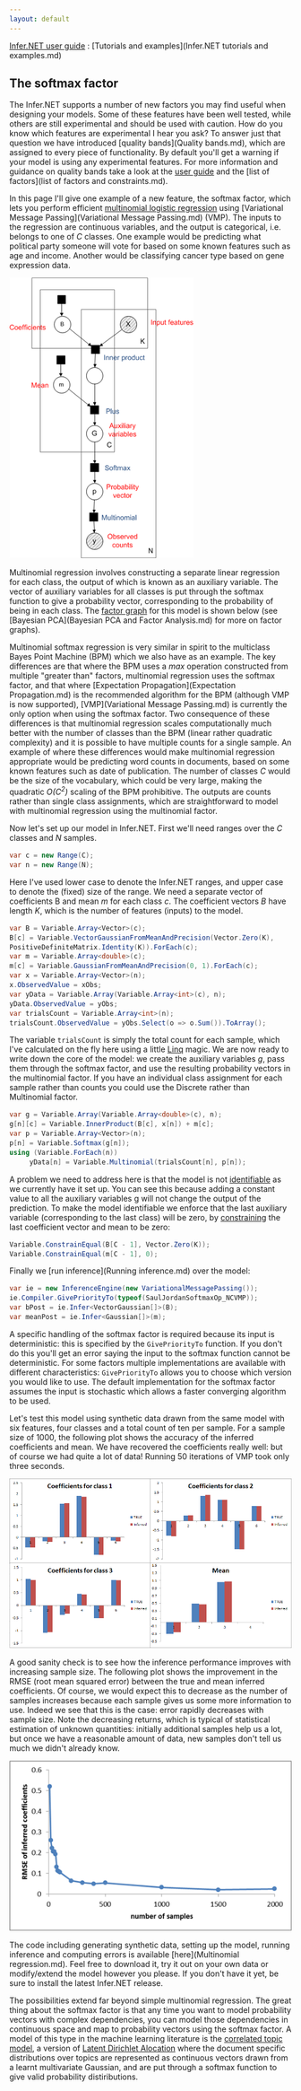 ```yaml
---
layout: default
---
```


[Infer.NET user guide](index.md) : [Tutorials and examples](Infer.NET tutorials and examples.md)

## The softmax factor

The Infer.NET supports a number of new factors you may find useful when designing your models. Some of these features have been well tested, while others are still experimental and should be used with caution. How do you know which features are experimental I hear you ask? To answer just that question we have introduced [quality bands](Quality bands.md), which are assigned to every piece of functionality. By default you'll get a warning if your model is using any experimental features. For more information and guidance on quality bands take a look at the [user guide](index.md) and the [list of factors](list of factors and constraints.md). 

In this page I'll give one example of a new feature, the softmax factor, which lets you perform efficient [multinomial logistic regression](https://en.wikipedia.org/wiki/Multinomial_logistic_regression) using [Variational Message Passing](Variational Message Passing.md) (VMP). The inputs to the regression are continuous variables, and the output is categorical, i.e. belongs to one of _C_ classes. One example would be predicting what political party someone will vote for based on some known features such as age and income. Another would be classifying cancer type based on gene expression data.

![multinomial_regression.png](multinomial_regression.png)

Multinomial regression involves constructing a separate linear regression for each class, the output of which is known as an auxiliary variable. The vector of auxiliary variables for all classes is put through the softmax function to give a probability vector, corresponding to the probability of being in each class. The [factor graph](https://en.wikipedia.org/wiki/Factor_graph) for this model is shown below (see [Bayesian PCA](Bayesian PCA and Factor Analysis.md) for more on factor graphs).

Multinomial softmax regression is very similar in spirit to the multiclass Bayes Point Machine (BPM) which we also have as an example. The key differences are that where the BPM uses a _max_ operation constructed from multiple "greater than" factors, multinomial regression uses the softmax factor, and that where [Expectation Propagation](Expectation Propagation.md) is the recommended algorithm for the BPM (although VMP is now supported), [VMP](Variational Message Passing.md) is currently the only option when using the softmax factor. Two consequence of these differences is that multinomial regression scales computationally much better with the number of classes than the BPM (linear rather quadratic complexity) and it is possible to have multiple counts for a single sample. An example of where these differences would make multinomial regression appropriate would be predicting word counts in documents, based on some known features such as date of publication. The number of classes _C_ would be the size of the vocabulary, which could be very large, making the quadratic _O(C<sup>2</sup>)_ scaling of the BPM prohibitive. The outputs are counts rather than single class assignments, which are straightforward to model with multinomial regression using the multinomial factor. 

Now let's set up our model in Infer.NET. First we'll need ranges over the _C_ classes and _N_ samples. 

```csharp
var c = new Range(C);
var n = new Range(N);
```

Here I've used lower case to denote the Infer.NET ranges, and upper case to denote the (fixed) size of the range. We need a separate vector of coefficients B and mean _m_ for each class _c_. The coefficient vectors _B_ have length _K_, which is the number of features (inputs) to the model. 

```csharp
var B = Variable.Array<Vector>(c);
B[c] = Variable.VectorGaussianFromMeanAndPrecision(Vector.Zero(K),
PositiveDefiniteMatrix.Identity(K)).ForEach(c);
var m = Variable.Array<double>(c);
m[c] = Variable.GaussianFromMeanAndPrecision(0, 1).ForEach(c);
var x = Variable.Array<Vector>(n);
x.ObservedValue = xObs;
var yData = Variable.Array(Variable.Array<int>(c), n);
yData.ObservedValue = yObs;
var trialsCount = Variable.Array<int>(n);
trialsCount.ObservedValue = yObs.Select(o => o.Sum()).ToArray();
```

The variable `trialsCount` is simply the total count for each sample, which I've calculated on the fly here using a little [Linq](https://msdn.microsoft.com/en-us/library/bb397926.aspx) magic. We are now ready to write down the core of the model: we create the auxiliary variables _g_, pass them through the softmax factor, and use the resulting probability vectors in the multinomial factor. If you have an individual class assignment for each sample rather than counts you could use the Discrete rather than Multinomial factor.

```csharp
var g = Variable.Array(Variable.Array<double>(c), n);
g[n][c] = Variable.InnerProduct(B[c], x[n]) + m[c];
var p = Variable.Array<Vector>(n);
p[n] = Variable.Softmax(g[n]);
using (Variable.ForEach(n))
     yData[n] = Variable.Multinomial(trialsCount[n], p[n]);
```

A problem we need to address here is that the model is not [identifiable](https://en.wikipedia.org/wiki/Identifiability) as we currently have it set up. You can see this because adding a constant value to all the auxiliary variables g will not change the output of the prediction. To make the model identifiable we enforce that the last auxiliary variable (corresponding to the last class) will be zero, by [constraining](Constraints.md) the last coefficient vector and mean to be zero:

```csharp
Variable.ConstrainEqual(B[C - 1], Vector.Zero(K));
Variable.ConstrainEqual(m[C - 1], 0);
```

Finally we [run inference](Running inference.md) over the model:

```csharp
var ie = new InferenceEngine(new VariationalMessagePassing());
ie.Compiler.GivePriorityTo(typeof(SaulJordanSoftmaxOp_NCVMP));
var bPost = ie.Infer<VectorGaussian[]>(B);
var meanPost = ie.Infer<Gaussian[]>(m);
```

A specific handling of the softmax factor is required because its input is deterministic: this is specified by the `GivePriorityTo` function. If you don't do this you'll get an error saying the input to the softmax function cannot be deterministic. For some factors multiple implementations are available with different characteristics: `GivePriorityTo` allows you to choose which version you would like to use. The default implementation for the softmax factor assumes the input is stochastic which allows a faster converging algorithm to be used. 

Let's test this model using synthetic data drawn from the same model with six features, four classes and a total count of ten per sample. For a sample size of 1000, the following plot shows the accuracy of the inferred coefficients and mean. We have recovered the coefficients really well: but of course we had quite a lot of data! Running 50 iterations of VMP took only three seconds.

![multinomial_regression_results.png](multinomial_regression_results.png)

A good sanity check is to see how the inference performance improves with increasing sample size. The following plot shows the improvement in the RMSE (root mean squared error) between the true and mean inferred coefficients. Of course, we would expect this to decrease as the number of samples increases because each sample gives us some more information to use. Indeed we see that this is the case: error rapidly decreases with sample size. Note the decreasing returns, which is typical of statistical estimation of unknown quantities: initially additional samples help us a lot, but once we have a reasonable amount of data, new samples don't tell us much we didn't already know. 

![multinomial_regression_sample_size.png](multinomial_regression_sample_size.png)

The code including generating synthetic data, setting up the model, running inference and computing errors is available [here](Multinomial regression.md). Feel free to download it, try it out on your own data or modify/extend the model however you please. If you don't have it yet, be sure to install the latest Infer.NET release.
 
The possibilities extend far beyond simple multinomial regression. The great thing about the softmax factor is that any time you want to model probability vectors with complex dependencies, you can model those dependencies in continuous space and map to probability vectors using the softmax factor. A model of this type in the machine learning literature is the [correlated topic model](http://www.cs.columbia.edu/~blei/papers/BleiLafferty2006.pdf), a version of [Latent Dirichlet Alocation](https://en.wikipedia.org/wiki/Latent_Dirichlet_allocation) where the document specific distributions over topics are represented as continuous vectors drawn from a learnt multivariate Gaussian, and are put through a softmax function to give valid probability distiributions.